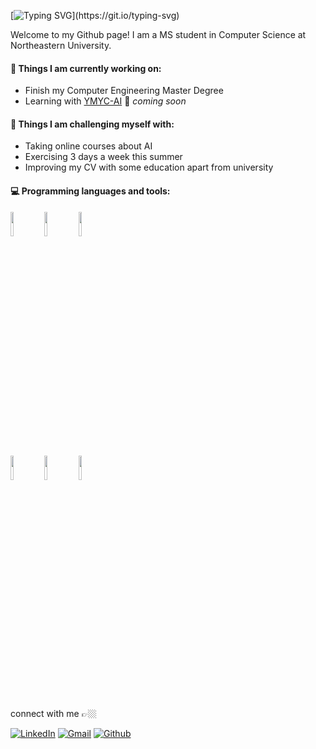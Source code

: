 
[![Typing SVG](https://readme-typing-svg.demolab.com/?lines=Hi+there👋;This+is+Zhuoran+Li!)](https://git.io/typing-svg)

Welcome to my Github page! I am a MS student in Computer Science at Northeastern University.  

 
#### 🔭 Things I am currently working on: 
- Finish my Computer Engineering Master Degree  
- Learning with [YMYC-AI](https://github.com/YMYC-AI) 🚀 *coming soon*
 
#### 🌱 Things I am challenging myself with:
- Taking online courses about AI 
- Exercising 3 days a week this summer
- Improving my CV with some education apart from university
 
#### 💻 Programming languages and tools: 
<p>
 
<code><img width="10%" src="https://www.vectorlogo.zone/logos/java/java-ar21.svg"></code>
<code><img width="10%" src="https://www.vectorlogo.zone/logos/python/python-ar21.svg"></code>
<code><img width="10%" src="https://www.vectorlogo.zone/logos/mysql/mysql-ar21.svg"></code>
<br />
<code><img width="10%" src="https://www.vectorlogo.zone/logos/mongodb/mongodb-ar21.svg"></code>
<code><img width="10%" src="https://www.vectorlogo.zone/logos/reactjs/reactjs-ar21.svg"></code>
<code><img width="10%" src="https://www.vectorlogo.zone/logos/git-scm/git-scm-ar21.svg"></code>
</p>
 
connect with me 👉🏼

[![LinkedIn](https://img.shields.io/badge/linkedin-%230077B5.svg?&style=for-the-badge&logo=linkedin&logoColor=white)](https://www.linkedin.com/in/zhuoranli-april/)
[![Gmail](https://img.shields.io/badge/-Gmail-c14438?style=for-the-badge&logo=Gmail&logoColor=white)](mailto:zhuoranli0408@gmail.com)
[![Github](https://img.shields.io/badge/-Github-000?style=for-the-badge&logo=Github&logoColor=white)](https://github.com/Zhuoranll)
<!--
**Zhuoranll/Zhuoranll** is a ✨ _special_ ✨ repository because its `README.md` (this file) appears on your GitHub profile.

Here are some ideas to get you started:

- 🔭 I’m currently working on ...
- 🌱 I’m currently learning ...
- 👯 I’m looking to collaborate on ...
- 🤔 I’m looking for help with ...
- 💬 Ask me about ...
- 📫 How to reach me: ...
- 😄 Pronouns: ...
- ⚡ Fun fact: ...
-->
